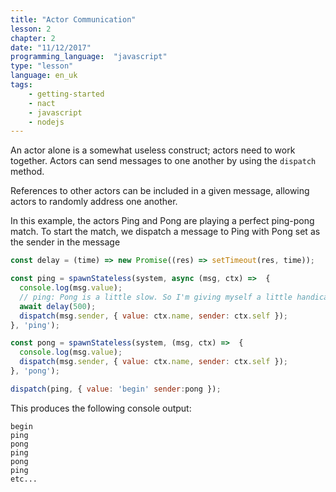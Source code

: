 ```yaml
---
title: "Actor Communication"
lesson: 2
chapter: 2
date: "11/12/2017"
programming_language:  "javascript"
type: "lesson"
language: en_uk
tags:
    - getting-started
    - nact
    - javascript
    - nodejs
---
```

<!-- <a class="remix-button" href="https://glitch.com/edit/#!/remix/nact-ping-pong" target="_blank">
  <button>
    <img src="/img/code-fork-symbol.svg"/> REMIX
  </button>
</a> -->

An actor alone is a somewhat useless construct; actors need to work together. Actors can send messages to one another by using the `dispatch` method. 

References to other actors can be included in a given message, allowing actors to randomly address one another.

In this example, the actors Ping and Pong are playing a perfect ping-pong match. To start the match, we dispatch a message to Ping with Pong set as the sender in the message


```js
const delay = (time) => new Promise((res) => setTimeout(res, time));

const ping = spawnStateless(system, async (msg, ctx) =>  {
  console.log(msg.value);
  // ping: Pong is a little slow. So I'm giving myself a little handicap :P
  await delay(500);
  dispatch(msg.sender, { value: ctx.name, sender: ctx.self });
}, 'ping');

const pong = spawnStateless(system, (msg, ctx) =>  {
  console.log(msg.value);
  dispatch(msg.sender, { value: ctx.name, sender: ctx.self });
}, 'pong');

dispatch(ping, { value: 'begin' sender:pong });
```

This produces the following console output:

``` 
begin
ping
pong
ping
pong
ping
etc...
```
